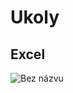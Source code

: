 # Ukoly
## Excel 
![Bez názvu](https://user-images.githubusercontent.com/55876729/67089096-1d9a6180-f1a7-11e9-865e-1cd540111001.png)
